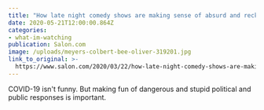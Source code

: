 ```yaml
---
title: "How late night comedy shows are making sense of absurd and reckless coronavirus responses"
date: 2020-05-21T12:00:00.864Z  
categories: 
- what-im-watching
publication: Salon.com
image: /uploads/meyers-colbert-bee-oliver-319201.jpg
link_to_original: >-
  https://www.salon.com/2020/03/22/how-late-night-comedy-shows-are-making-sense-of-absurd-and-reckless-coronavirus-responses/
---
```


COVID-19 isn't funny. But making fun of dangerous and stupid political and public responses is important.